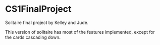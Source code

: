 # CS1FinalProject

Solitaire final project by Kelley and Jude.

This version of solitaire has most of the features implemented, except for the cards cascading down.
